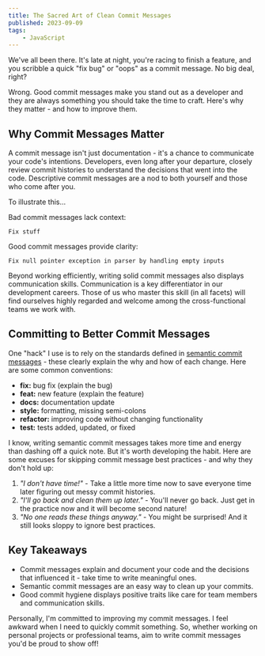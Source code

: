 ```yaml
---
title: The Sacred Art of Clean Commit Messages
published: 2023-09-09
tags:
    - JavaScript
---
```

We've all been there. It's late at night, you're racing to finish a feature, and you scribble a quick "fix bug" or "oops" as a commit message. No big deal, right?

Wrong. Good commit messages make you stand out as a developer and they are always something you should take the time to craft. Here's why they matter - and how to improve them.

## Why Commit Messages Matter

A commit message isn't just documentation - it's a chance to communicate your code's intentions. Developers, even long after your departure, closely review commit histories to understand the decisions that went into the code. Descriptive commit messages are a nod to both yourself and those who come after you.

To illustrate this...

Bad commit messages lack context:

```
Fix stuff
```

Good commit messages provide clarity:

```
Fix null pointer exception in parser by handling empty inputs
```

Beyond working efficiently, writing solid commit messages also displays communication skills. Communication is a key differentiator in our development careers. Those of us who master this skill (in all facets) will find ourselves highly regarded and welcome among the cross-functional teams we work with.

## Committing to Better Commit Messages

One "hack" I use is to rely on the standards defined in [semantic commit messages](https://gist.github.com/joshbuchea/6f47e86d2510bce28f8e7f42ae84c716) - these clearly explain the why and how of each change. Here are some common conventions:

- **fix:** bug fix (explain the bug)
- **feat:** new feature (explain the feature)
- **docs:** documentation update
- **style:** formatting, missing semi-colons
- **refactor:** improving code without changing functionality
- **test:** tests added, updated, or fixed

I know, writing semantic commit messages takes more time and energy than dashing off a quick note. But it's worth developing the habit. Here are some excuses for skipping commit message best practices - and why they don't hold up:
1. *"I don't have time!"* - Take a little more time now to save everyone time later figuring out messy commit histories.
2. *"I'll go back and clean them up later."* - You'll never go back. Just get in the practice now and it will become second nature!
3. *"No one reads these things anyway."* - You might be surprised! And it still looks sloppy to ignore best practices.

## Key Takeaways

- Commit messages explain and document your code and the decisions that influenced it - take time to write meaningful ones.
- Semantic commit messages are an easy way to clean up your commits.
- Good commit hygiene displays positive traits like care for team members and communication skills.

Personally, I'm committed to improving my commit messages. I feel awkward when I need to quickly commit something. So, whether working on personal projects or professional teams, aim to write commit messages you'd be proud to show off!